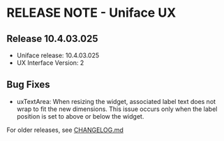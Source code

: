 # RELEASE NOTE - Uniface UX

## Release 10.4.03.025
- Uniface release: 10.4.03.025
- UX Interface Version: 2

## Bug Fixes
- uxTextArea: When resizing the widget, associated label text does not wrap to fit the new dimensions. This issue occurs only when the label position is set to above or below the widget.


For older releases, see [CHANGELOG.md](CHANGELOG.md)
